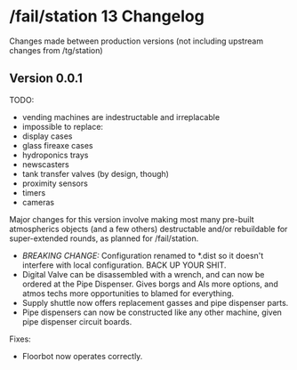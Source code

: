 /fail/station 13 Changelog
==========================

Changes made between production versions (not including upstream changes from /tg/station)

Version 0.0.1
-------------

TODO:
* vending machines are indestructable and irreplacable
* impossible to replace:
 * display cases
 * glass fireaxe cases
 * hydroponics trays
 * newscasters
 * tank transfer valves (by design, though)
 * proximity sensors
 * timers
 * cameras

Major changes for this version involve making most many pre-built atmospherics objects (and a few others) destructable and/or rebuildable for super-extended rounds, as planned for /fail/station.

* *BREAKING CHANGE:* Configuration renamed to *.dist so it doesn't interfere with local configuration. BACK UP YOUR SHIT.
* Digital Valve can be disassembled with a wrench, and can now be ordered at the Pipe Dispenser. Gives borgs and AIs more options, and atmos techs more opportunities to blamed for everything.
* Supply shuttle now offers replacement gasses and pipe dispenser parts.
* Pipe dispensers can now be constructed like any other machine, given pipe dispenser circuit boards.

Fixes:
* Floorbot now operates correctly.
